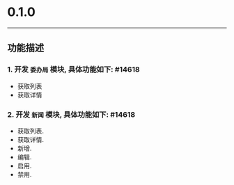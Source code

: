# 0.1.0 

---

## 功能描述

### 1. 开发 `委办局` 模块, 具体功能如下: #14618

* 获取列表
* 获取详情

### 2. 开发 `新闻` 模块, 具体功能如下: #14618

* 获取列表. 
* 获取详情. 
* 新增.
* 编辑.
* 启用.
* 禁用.
